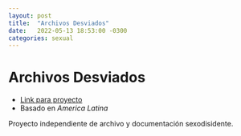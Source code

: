 ```yaml
---
layout: post
title:  "Archivos Desviados"
date:   2022-05-13 18:53:00 -0300
categories: sexual
---
```


# Archivos Desviados

* [Link para proyecto](https://www.instagram.com/archivosdesviados/)
* Basado en *America Latina*

Proyecto independiente de archivo y documentación sexodisidente.
